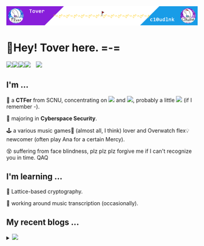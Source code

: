 <img src="headPic_Tover.png" />

# 🎇Hey! Tover here. =-=

<a href="https://tover.xyz/" target="_blank"><img src="https://img.shields.io/badge/-📜 Tover's Blog-blue?style=flat-square"></a><a href="https://c10udlnk.top/" target="_blank"><img src="https://img.shields.io/badge/-📜 c10udlnk's Blog-blueviolet?style=flat-square"></a><a href="https://github.com/ToverPomelo" target="_blank"><img src="https://img.shields.io/badge/-github-black?logo=github&style=flat-square"></a><a href="https://0xffff.one/u/Tover" target="_blank"><img src="https://img.shields.io/badge/-💻 0xffff-e8ecf3?style=flat-square"></a>&emsp;<img src="https://komarev.com/ghpvc/?username=Tover&style=plastic&color=red" />

## I'm ...

🚩 a **CTFer** from SCNU, concentrating on <img src="https://img.shields.io/static/v1?label=&&message=Crypto&style=social"> and <img src="https://img.shields.io/static/v1?label=&message=Misc&style=social">, probably a little <img src="https://img.shields.io/static/v1?label=&message=PWN&style=social"> (if I remember -).

🧭 majoring in **Cyberspace Security**.

🕹 a various music games🎼 (almost all, I think) lover and Overwatch flex💡 newcomer (often play Ana for a certain Mercy).

😵 suffering from face blindness, plz plz plz forgive me if I can't recognize you in time. QAQ

## I'm learning ...

📍 Lattice-based cryptography.

📍 working around music transcription (occasionally).

## My recent blogs ...

<details>
  <summary><img src="https://img.shields.io/badge/-📢 Click to view more!-blue?style=for-the-badge"></summary>
  <!-- BLOG-POST-LIST:START -->

🎆 May 09, 2023: [2023D^3CTF的d3bdd](https://tover.xyz/p/d3bdd-note/)

🎆 Apr 26, 2023: [第一届强网杯密码数学专项赛——赛题一解题笔记](https://tover.xyz/p/2023-qwb-Crypto/)

🎆 Feb 07, 2023: [NTRU学习笔记](https://tover.xyz/p/NTRU/)

🎆 Feb 05, 2023: [博客Butterfly主题的CDN更换记录](https://tover.xyz/p/butterfly-cdn-changed/)

🎆 Feb 05, 2023: [Okamoto-Uchiyama加密方案学习笔记](https://tover.xyz/p/OU98/)

🎆 Feb 04, 2023: [2023西湖论剑部分密码题Writeup](https://tover.xyz/p/2023-xhlj-Crypto-part-Writeup/)

🎆 Jan 13, 2023: [2023山石冬令营结营赛密码题WP](https://tover.xyz/p/HSNCTF-2023-Winter-Crypto/)

🎆 Sep 04, 2022: [承诺方案（Commitment）学习笔记 1.2](https://tover.xyz/p/commitment-note-1-2/)

🎆 Aug 03, 2022: [HNP学习笔记](https://tover.xyz/p/HNP-note/)

🎆 Aug 01, 2022: [DLP、Knapsack、和2022春秋杯的notKnapsack](https://tover.xyz/p/DLP-Knapsack-notKnapsack/)<!-- BLOG-POST-LIST:END -->
</details>
